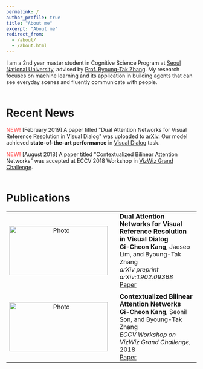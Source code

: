 ```yaml
---
permalink: /
author_profile: true
title: "About me"
excerpt: "About me"
redirect_from: 
  - /about/
  - /about.html
---
```


I am a 2nd year master student in Cognitive Science Program at [Seoul National University](http://en.snu.ac.kr), advised by [Prof. Byoung-Tak Zhang](https://bi.snu.ac.kr/~btzhang/). My research focuses on machine learning and its application in building agents that can see everyday scenes and fluently communicate with people.  
<br>

# Recent News
<span style="color:#ff7272">**NEW!**</span> [February 2019] A paper titled "Dual Attention Networks for Visual Reference Resolution in Visual Dialog" was uploaded to [arXiv](https://arxiv.org/abs/1902.09368). Our model achieved **state-of-the-art performance** in [Visual Dialog](https://visualdialog.org) task.

<span style="color:#ff7272">**NEW!**</span> [August 2018] A paper titled "Contextualized Bilinear Attention Networks" was accepted at ECCV 2018 Workshop in [VizWiz Grand Challenge](http://vizwiz.org/workshop/).
<br>
<br>

# Publications
<table align="center" style="border-collapse: collapse; border: none;" >
    <!-- Dual Attention Networks -->
    <tr style="border: none;">
        <td align="center" style="border: none;"><img src="https://github.com/gicheonkang/gicheonkang.github.io/blob/master/images/DAN-19.png?raw=true" alt="Photo" width="260" height="130" /></td>
        <td style="border: none;"></td>
        <td align="left" style="border: none;"><b><a href="https://arxiv.org/pdf/1902.09368.pdf" style="font-size: 17px; text-decoration: none">Dual Attention Networks for Visual Reference Resolution in Visual Dialog</a></b><br> 
          <font size="3"><b>Gi-Cheon Kang</b>, Jaeseo Lim, and Byoung-Tak Zhang </font><br> 
          <font size="3"><i>arXiv preprint arXiv:1902.09368</i></font><br>
          <font size="3"><a class="btn btn--info" href="https://arxiv.org/abs/1902.09368"> Paper </a></font></td>
    </tr>
    <!-- Border line dashed <hr style="border: 1px" /> #8c8b8b; --> 
    <tr style="border: none;">
        <td style="border: none;"></td>
        <td style="border: none;"></td>
        <td style="border: none;"></td>
    </tr> 
    <!-- Contextualized Bilinear Attention Networks -->
    <tr style="border: none;">
        <td align="center" style="border: none;"><img src="https://github.com/gicheonkang/gicheonkang.github.io/blob/master/images/CBAN-18.png?raw=true" alt="Photo" width="260" height="130" /></td>
        <td style="border: none;"></td>
        <td align="left" style="border: none;"><b><a href="https://bi.snu.ac.kr/Publications/Conferences/International/ECCV2018_Workshop_VizWiz_GCKang.pdf" style="font-size: 17px; text-decoration: none">Contextualized Bilinear Attention Networks</a></b><br>
          <font size="3"><b>Gi-Cheon Kang</b>, Seonil Son, and Byoung-Tak Zhang </font><br>
          <font size="3"><i>ECCV Workshop on VizWiz Grand Challenge</i>, 2018</font><br>
          <font size="3"><a class="btn btn--info" href="https://bi.snu.ac.kr/Publications/Conferences/International/ECCV2018_Workshop_VizWiz_GCKang.pdf"> Paper </a></font>
          <!--<font size="3"><a class="btn" href="https://github.com/gicheonkang/gicheonkang.github.io/blob/master/files/ECCV2018-poster-gckang.pdf"> Poster </a> </font>--></td> 
    </tr>
</table>

<style>
  @media screen and (max-width: 750px) {
  table thead {
    border: none;
    clip: rect(0 0 0 0);
    height: 1px;
    margin: -1px;
    overflow: hidden;
    padding: 0;
    position: absolute;
    width: 1px;
  }
  
  table tr {
    border-bottom: 3px solid #ddd;
    display: block;
  }
  
  table td {
    border-bottom: 1px solid #ddd;
    display: block;
    text-align: left;
  }
  
  table td::before {
    content: attr(data-label);
    float: left;
  }
}
</style>
